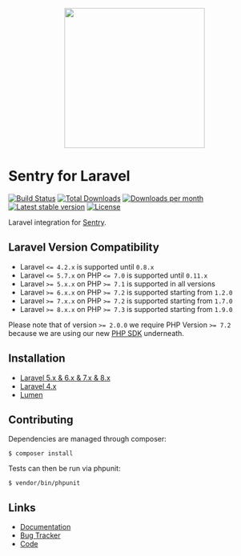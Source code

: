 <p align="center">
    <a href="https://sentry.io" target="_blank" align="center">
        <img src="https://sentry-brand.storage.googleapis.com/sentry-logo-black.png" width="280">
    </a>
</p>

# Sentry for Laravel

[![Build Status](https://secure.travis-ci.org/getsentry/sentry-laravel.png?branch=master)](http://travis-ci.org/getsentry/sentry-laravel)
[![Total Downloads](https://img.shields.io/packagist/dt/sentry/sentry-laravel.svg?style=flat-square)](https://packagist.org/packages/sentry/sentry-laravel)
[![Downloads per month](https://img.shields.io/packagist/dm/sentry/sentry-laravel.svg?style=flat-square)](https://packagist.org/packages/sentry/sentry-laravel)
[![Latest stable version](https://img.shields.io/packagist/v/sentry/sentry-laravel.svg?style=flat-square)](https://packagist.org/packages/sentry/sentry-laravel)
[![License](http://img.shields.io/packagist/l/sentry/sentry-laravel.svg?style=flat-square)](https://packagist.org/packages/sentry/sentry-laravel)

Laravel integration for [Sentry](https://sentry.io/).

## Laravel Version Compatibility

- Laravel `<= 4.2.x` is supported until `0.8.x`
- Laravel `<= 5.7.x` on PHP `<= 7.0` is supported until `0.11.x`
- Laravel `>= 5.x.x` on PHP `>= 7.1` is supported in all versions
- Laravel `>= 6.x.x` on PHP `>= 7.2` is supported starting from `1.2.0`
- Laravel `>= 7.x.x` on PHP `>= 7.2` is supported starting from `1.7.0`
- Laravel `>= 8.x.x` on PHP `>= 7.3` is supported starting from `1.9.0`

Please note that of version `>= 2.0.0` we require PHP Version `>= 7.2` because we are using our new [PHP SDK](https://github.com/getsentry/sentry-php) underneath. 

## Installation

- [Laravel 5.x & 6.x & 7.x & 8.x](https://docs.sentry.io/platforms/php/guides/laravel/)
- [Laravel 4.x](https://docs.sentry.io/platforms/php/guides/laravel/laravel4/)
- [Lumen](https://docs.sentry.io/platforms/php/guides/laravel/lumen/)

## Contributing

Dependencies are managed through composer:

```
$ composer install
```

Tests can then be run via phpunit:

```
$ vendor/bin/phpunit
```

## Links

* [Documentation](http://docs.sentry.io/platforms/php/laravel/)
* [Bug Tracker](http://github.com/getsentry/sentry-laravel/issues)
* [Code](http://github.com/getsentry/sentry-laravel)
